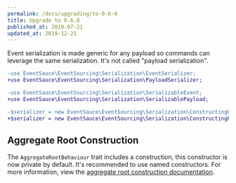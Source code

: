 ```yaml
---
permalink: /docs/upgrading/to-0-6-0
title: Upgrade to 0.6.0
published_at: 2019-07-21
updated_at: 2019-12-21
---
```


Event serialization is made generic for any payload so commands can leverage the
same serialization. It's not called "payload serialization".

```diff
-use EventSauce\EventSourcing\Serialization\EventSerializer;
+use EventSauce\EventSourcing\Serialization\PayloadSerializer;

-use EventSauce\EventSourcing\Serialization\SerializableEvent;
+use EventSauce\EventSourcing\Serialization\SerializablePayload;

-$serializer = new EventSauce\EventSourcing\Serialization\ConstructingEventSerializer();
+$serializer = new EventSauce\EventSourcing\Serialization\ConstructingPayloadSerializer();
```

## Aggregate Root Construction

The `AggregateRootBehaviour` trait includes a construction, this constructor
is now private by default. It's recommended to use named constructors. For more
information, view the [aggregate root construction documentation](https://eventsauce.io/docs/getting-started/create-an-aggregate-root/#aggregate-construction).
